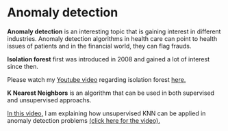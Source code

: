 # Anomaly detection 

**Anomaly detection** is an interesting topic that is gaining interest in different industries. Anomaly detection algorithms in health care can point to health issues of patients and in the financial world, they can flag frauds. 

**Isolation forest** first was introduced in 2008 and gained a lot of interest since then.

Please watch my [Youtube video](https://www.youtube.com/watch?v=qNDcPUeCEPI) regarding isolation forest [here.](https://www.youtube.com/watch?v=qNDcPUeCEPI)

**K Nearest Neighbors** is an algorithm that can be used in both supervised and unsupervised approachs. 

[In this video,](https://www.youtube.com/watch?v=RwmttGrJs08) I am explaining how unsupervised KNN can be applied in anomaly detection problems [(click here for the video).](https://www.youtube.com/watch?v=RwmttGrJs08)

